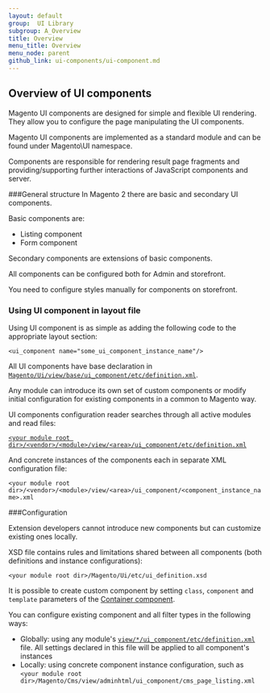 ```yaml
---
layout: default
group:  UI Library
subgroup: A_Overview
title: Overview
menu_title: Overview
menu_node: parent
github_link: ui-components/ui-component.md
---
```


<h2 id="general">Overview of UI components</h2>

Magento UI components are designed for simple and flexible UI rendering. They allow you to configure the page manipulating the UI components.

Magento UI components are implemented as a standard module and can be found under Magento\UI namespace.

Components are responsible for rendering result page fragments and providing/supporting further interactions of JavaScript components and server.


###General structure
In Magento 2 there are basic and secondary UI components. 

Basic components are: 

* Listing component
* Form component

Secondary components are extensions of basic components.  

All components can be configured both for Admin and storefront.

<div class="bs-callout bs-callout-info" id="info">
  <p>You need to configure styles manually for components on storefront.</p>
</div>

<h3>Using UI component in layout file</h3>

Using UI component is as simple as adding the following code to the appropriate layout section:

`<ui_component name="some_ui_component_instance_name"/>`

All UI components have base declaration in <a href="{{ site.gdeurl }}ui-library/ui-definition.html">`Magento/Ui/view/base/ui_component/etc/definition.xml`</a>. 

Any module can introduce its own set of custom components or modify initial configuration for existing components in a common to Magento way.

UI components configuration reader searches through all active modules and read files:

<a href="{{ site.gdeurl }}ui-library/ui-definition.html">`<your module root dir>/<vendor>/<module>/view/<area>/ui_component/etc/definition.xml`</a>


And concrete instances of the components each in separate XML configuration file:


`<your module root dir>/<vendor>/<module>/view/<area>/ui_component/<component_instance_name>.xml`

###Configuration

Extension developers cannot introduce new components but can customize existing ones locally. 

XSD file contains rules and limitations shared between all components (both definitions and instance configurations):

`<your module root dir>/Magento/Ui/etc/ui_definition.xsd`

It is possible to create custom component by setting `class`, `component` and `template` parameters of the <a href="{{ site.gdeurl }}ui-library/ui-container.html">Container component</a>.

You can configure existing component and all filter types in the following ways:

* Globally: using any module's <a href="{{ site.gdeurl }}ui-library/ui-definition.html">`view/*/ui_component/etc/definition.xml`</a> file. All settings declared in this file will be applied to all component's instances
* Locally: using concrete component instance configuration, such as `<your module root dir>/Magento/Cms/view/adminhtml/ui_component/cms_page_listing.xml`
